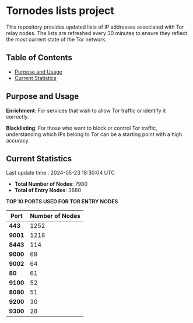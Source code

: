 # Tornodes lists project

This repository provides updated lists of IP addresses associated with Tor relay nodes. The lists are refreshed every 30 minutes to ensure they reflect the most current state of the Tor network.

## Table of Contents

- [Purpose and Usage](#purpose-and-usage)
- [Current Statistics](#current-statistics)


## Purpose and Usage

**Enrichment**: For services that wish to allow Tor traffic or identify it correctly.

**Blacklisting**: For those who want to block or control Tor traffic, understanding which IPs belong to Tor can be a starting point with a high accuracy.

## Current Statistics

Last update time : 2024-05-23 18:30:04 UTC

- **Total Number of Nodes**: 7980
- **Total of Entry Nodes**: 3680

**TOP 10 PORTS USED FOR TOR ENTRY NODES**

| **Port** | **Number of Nodes** |
|------|-----------------|
| **443**   | 1252  |
| **9001**   | 1218  |
| **8443**   | 114  |
| **9000**   | 69  |
| **9002**   | 64  |
| **80**   | 61  |
| **9100**   | 52  |
| **8080**   | 51  |
| **9200**   | 30  |
| **9300**   | 28  |

